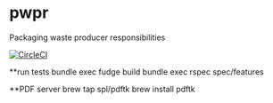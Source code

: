 # pwpr
Packaging waste producer responsibilities

[![CircleCI ](https://circleci.com/gh/Vivoxa/pwpr/tree/master.svg?style=svg&circle-token=007e31cef5a1a46be79eb0d3aaaf18f138463198)](https://circleci.com/gh/Vivoxa/pwpr/tree/master)

**run tests
  bundle exec fudge build
  bundle exec rspec spec/features

**PDF server
brew tap spl/pdftk
brew install pdftk

